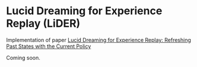 # Lucid Dreaming for Experience Replay (LiDER)
Implementation of paper [Lucid Dreaming for Experience Replay: Refreshing Past States with the Current Policy](https://arxiv.org/pdf/2009.13736.pdf)

Coming soon.
